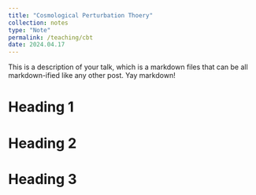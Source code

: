 ```yaml
---
title: "Cosmological Perturbation Thoery"
collection: notes
type: "Note"
permalink: /teaching/cbt
date: 2024.04.17
---
```


This is a description of your talk, which is a markdown files that can be all markdown-ified like any other post. Yay markdown!

Heading 1
=====

Heading 2
======

Heading 3
======
